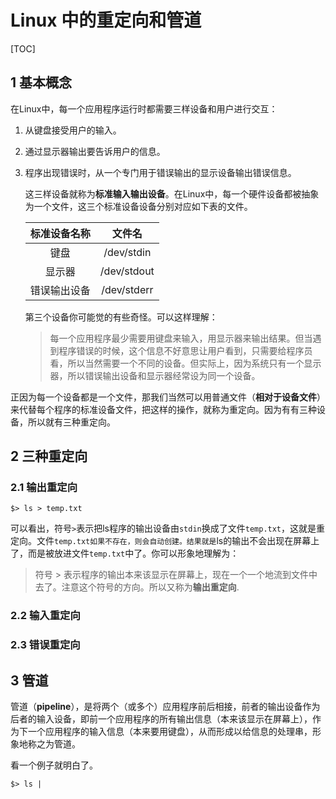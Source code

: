 # Linux 中的重定向和管道



[TOC]

## 1 基本概念

在Linux中，每一个应用程序运行时都需要三样设备和用户进行交互：

1. 从键盘接受用户的输入。

2. 通过显示器输出要告诉用户的信息。

3. 程序出现错误时，从一个专门用于错误输出的显示设备输出错误信息。

   这三样设备就称为**标准输入输出设备**。在Linux中，每一个硬件设备都被抽象为一个文件，这三个标准设备设备分别对应如下表的文件。

   | 标准设备名称 |   文件名    |
   | :----------: | :---------: |
   |     键盘     | /dev/stdin  |
   |    显示器    | /dev/stdout |
   | 错误输出设备 | /dev/stderr |

   第三个设备你可能觉的有些奇怪。可以这样理解：

   > 每一个应用程序最少需要用键盘来输入，用显示器来输出结果。但当遇到程序错误的时候，这个信息不好意思让用户看到，只需要给程序员看，所以当然需要一个不同的设备。但实际上，因为系统只有一个显示器，所以错误输出设备和显示器经常设为同一个设备。

   

正因为每一个设备都是一个文件，那我们当然可以用普通文件（**相对于设备文件**）来代替每个程序的标准设备文件，把这样的操作，就称为重定向。因为有有三种设备，所以就有三种重定向。

## 2 三种重定向

### 2.1 输出重定向

```
$> ls > temp.txt
```

可以看出，符号`>`表示把ls程序的输出设备由`stdin`换成了文件`temp.txt`，这就是重定向。文件`temp.txt如果不存在，则会自动创建。结果就是`ls的输出不会出现在屏幕上了，而是被放进文件`temp.txt`中了。你可以形象地理解为：

> 符号 > 表示程序的输出本来该显示在屏幕上，现在一个一个地流到文件中去了。注意这个符号的方向。所以又称为**输出重定向**.

### 2.2 输入重定向

### 2.3 错误重定向

## 3 管道

管道（**pipeline**），是将两个（或多个）应用程序前后相接，前者的输出设备作为后者的输入设备，即前一个应用程序的所有输出信息（本来该显示在屏幕上），作为下一个应用程序的输入信息（本来要用键盘），从而形成以给信息的处理串，形象地称之为管道。

看一个例子就明白了。

```
$> ls | 
```

